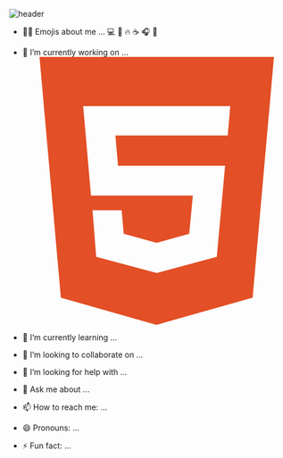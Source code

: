 ![header](https://capsule-render.vercel.app/api?type=waving&section=header&height=240&text=Hello%World!&fontSize=60&fontColor=ffffff&fontAlign=80&fontAlignY=40&animation=fadeIn)

- 🙋‍♀️ Emojis about me ...
  :computer: :memo: :fire: :coffee: :headphones: :musical_note:
  
- 🔭 I’m currently working on ...
  <svg role="img" viewBox="0 0 24 24" xmlns="http://www.w3.org/2000/svg"><title>HTML5</title><path d="M1.5 0h21l-1.91 21.563L11.977 24l-8.564-2.438L1.5 0zm7.031 9.75l-.232-2.718 10.059.003.23-2.622L5.412 4.41l.698 8.01h9.126l-.326 3.426-2.91.804-2.955-.81-.188-2.11H6.248l.33 4.171L12 19.351l5.379-1.443.744-8.157H8.531z" fill="#E34F26"/></svg>
  
- 🌱 I’m currently learning ...
- 👯 I’m looking to collaborate on ...
- 🤔 I’m looking for help with ...
- 💬 Ask me about ...
- 📫 How to reach me: ...
- 😄 Pronouns: ...
- ⚡ Fun fact: ...
